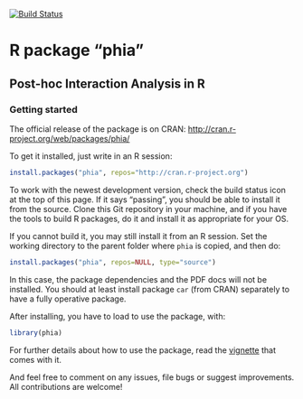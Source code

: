 [![Build Status](https://travis-ci.org/heliosdrm/phia.svg?branch=master)](https://travis-ci.org/heliosdrm/phia)

# R package &ldquo;phia&rdquo;
## Post-hoc Interaction Analysis in R
### Getting started

The official release of the package is on CRAN:
http://cran.r-project.org/web/packages/phia/

To get it installed, just write in an R session:

```R
install.packages("phia", repos="http://cran.r-project.org")
```

To work with the newest development version, check the build status icon at the top of this page. If it says &ldquo;passing&rdquo;, you should be able to install it from the source. Clone this Git repository in your machine, and if you have the tools to build R packages, do it and install it as appropriate for your OS.

If you cannot build it, you may still install it from an R session. Set the working directory to the parent folder where `phia` is copied, and then do:

```R
install.packages("phia", repos=NULL, type="source")
```

In this case, the package dependencies and the PDF docs will not be installed. You should at least install package `car` (from CRAN) separately to have a  fully operative package.

After installing, you have to load to use the package, with:

```R
library(phia)
```

For further details about how to use the package, read the [vignette](http://cran.r-project.org/web/packages/phia/vignettes/phia.pdf) that comes with it.

And feel free to comment on any issues, file bugs or suggest improvements. All contributions are welcome!